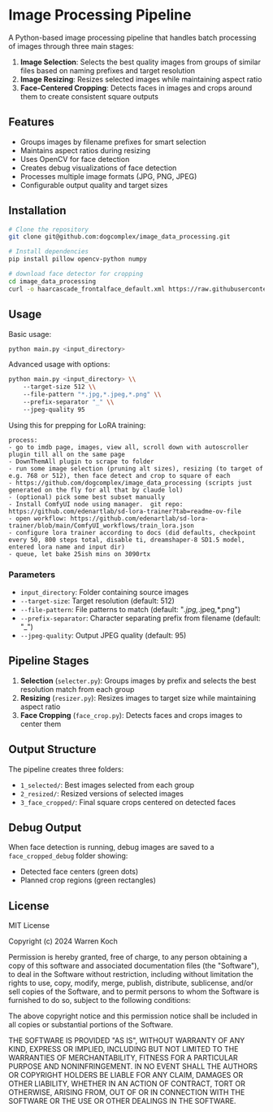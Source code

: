 # Image Processing Pipeline

A Python-based image processing pipeline that handles batch processing of images through three main stages:

1. **Image Selection**: Selects the best quality images from groups of similar files based on naming prefixes and target resolution
2. **Image Resizing**: Resizes selected images while maintaining aspect ratio
3. **Face-Centered Cropping**: Detects faces in images and crops around them to create consistent square outputs

## Features

- Groups images by filename prefixes for smart selection
- Maintains aspect ratios during resizing
- Uses OpenCV for face detection
- Creates debug visualizations of face detection
- Processes multiple image formats (JPG, PNG, JPEG)
- Configurable output quality and target sizes

## Installation

```bash
# Clone the repository
git clone git@github.com:dogcomplex/image_data_processing.git

# Install dependencies
pip install pillow opencv-python numpy

# download face detector for cropping
cd image_data_processing
curl -o haarcascade_frontalface_default.xml https://raw.githubusercontent.com/opencv/opencv/master/data/haarcascades/haarcascade_frontalface_default.xml
```


## Usage

Basic usage:
```bash
python main.py <input_directory>
```


Advanced usage with options:
```bash
python main.py <input_directory> \\
    --target-size 512 \\
    --file-pattern "*.jpg,*.jpeg,*.png" \\
    --prefix-separator "_" \\
    --jpeg-quality 95
```

Using this for prepping for LoRA training:
```
process:
- go to imdb page, images, view all, scroll down with autoscroller plugin till all on the same page
- DownThemAll plugin to scrape to folder 
- run some image selection (pruning alt sizes), resizing (to target of e.g. 768 or 512), then face detect and crop to square of each
- https://github.com/dogcomplex/image_data_processing (scripts just generated on the fly for all that by claude lol)
- (optional) pick some best subset manually
- Install ComfyUI node using manager.  git repo: https://github.com/edenartlab/sd-lora-trainer?tab=readme-ov-file
- open workflow: https://github.com/edenartlab/sd-lora-trainer/blob/main/ComfyUI_workflows/train_lora.json
- configure lora trainer according to docs (did defaults, checkpoint every 50, 800 steps total, disable ti, dreamshaper-8 SD1.5 model, entered lora name and input dir)
- queue, let bake 25ish mins on 3090rtx
```


### Parameters

- `input_directory`: Folder containing source images
- `--target-size`: Target resolution (default: 512)
- `--file-pattern`: File patterns to match (default: "*.jpg,*.jpeg,*.png")
- `--prefix-separator`: Character separating prefix from filename (default: "_")
- `--jpeg-quality`: Output JPEG quality (default: 95)

## Pipeline Stages

1. **Selection** (`selecter.py`): Groups images by prefix and selects the best resolution match from each group
2. **Resizing** (`resizer.py`): Resizes images to target size while maintaining aspect ratio
3. **Face Cropping** (`face_crop.py`): Detects faces and crops images to center them

## Output Structure

The pipeline creates three folders:
- `1_selected/`: Best images selected from each group
- `2_resized/`: Resized versions of selected images
- `3_face_cropped/`: Final square crops centered on detected faces

## Debug Output

When face detection is running, debug images are saved to a `face_cropped_debug` folder showing:
- Detected face centers (green dots)
- Planned crop regions (green rectangles)

## License

MIT License

Copyright (c) 2024 Warren Koch

Permission is hereby granted, free of charge, to any person obtaining a copy
of this software and associated documentation files (the "Software"), to deal
in the Software without restriction, including without limitation the rights
to use, copy, modify, merge, publish, distribute, sublicense, and/or sell
copies of the Software, and to permit persons to whom the Software is
furnished to do so, subject to the following conditions:

The above copyright notice and this permission notice shall be included in all
copies or substantial portions of the Software.

THE SOFTWARE IS PROVIDED "AS IS", WITHOUT WARRANTY OF ANY KIND, EXPRESS OR
IMPLIED, INCLUDING BUT NOT LIMITED TO THE WARRANTIES OF MERCHANTABILITY,
FITNESS FOR A PARTICULAR PURPOSE AND NONINFRINGEMENT. IN NO EVENT SHALL THE
AUTHORS OR COPYRIGHT HOLDERS BE LIABLE FOR ANY CLAIM, DAMAGES OR OTHER
LIABILITY, WHETHER IN AN ACTION OF CONTRACT, TORT OR OTHERWISE, ARISING FROM,
OUT OF OR IN CONNECTION WITH THE SOFTWARE OR THE USE OR OTHER DEALINGS IN THE
SOFTWARE.
